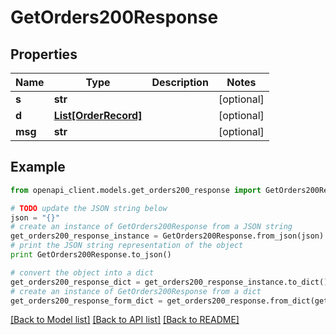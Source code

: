 # GetOrders200Response


## Properties

Name | Type | Description | Notes
------------ | ------------- | ------------- | -------------
**s** | **str** |  | [optional] 
**d** | [**List[OrderRecord]**](OrderRecord.md) |  | [optional] 
**msg** | **str** |  | [optional] 

## Example

```python
from openapi_client.models.get_orders200_response import GetOrders200Response

# TODO update the JSON string below
json = "{}"
# create an instance of GetOrders200Response from a JSON string
get_orders200_response_instance = GetOrders200Response.from_json(json)
# print the JSON string representation of the object
print GetOrders200Response.to_json()

# convert the object into a dict
get_orders200_response_dict = get_orders200_response_instance.to_dict()
# create an instance of GetOrders200Response from a dict
get_orders200_response_form_dict = get_orders200_response.from_dict(get_orders200_response_dict)
```
[[Back to Model list]](../README.md#documentation-for-models) [[Back to API list]](../README.md#documentation-for-api-endpoints) [[Back to README]](../README.md)



